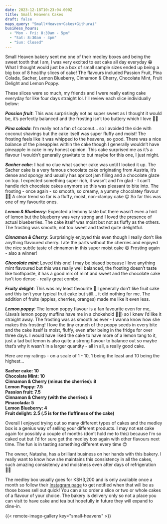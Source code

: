 ```yaml
---
date: 2023-12-18T10:23:04.000Z
title: Small Heavens Cakes
draft: false
maps_query: "Small+Heaven+Cakes+Githurai"
business_hours:
  - "Mon - Fri: 8:30am - 5pm"
  - "Sat: 8:30am - 4pm"
  - "Sun: Closed"
---
```


Small Heaven bakery sent me one of their medley boxes and being the sweet tooth that I am, I was very excited to eat cake all day everyday 😁 What I thought would just be a box of small sample sizes ended up being a big box of 8 healthy slices of cake! The flavours included Passion Fruit, Pina Colada, Sacher, Lemon Blueberry, Cinnamon & Cherry, Chocolate Mint, Fruit Delight and Lemon Poppy.

These slices were so much, my friends and I were really eating cake everyday for like four days straight lol. I’ll review each slice individually below:

**_Passion fruit_**: This was surprisingly not as super sweet as I thought it would be, it’s perfectly balanced and the frosting isn’t too buttery which I love 👌🏾

**_Pina colada_**: I’m really not a fan of coconut… so I avoided the side with coconut shavings but the cake itself was super fluffy and moist! The frosting feels like it was whipped to the heavens, so good. There was a nice balance of the pineapples within the cake though I generally wouldn’t have pineapple in cake in my honest opinion. This cake surprised me as it’s a flavour I wouldn’t generally gravitate to but maybe for this one, I just might.

**_Sacher cake_**: I had no clue what sacher cake was until I looked it up. The Sacher cake is a very famous chocolate cake originating from Austria, it’s dense and spongy and usually has apricot jam filling and a chocolate glaze on top. I expected something super rich, it wasn’t and I’m glad - I can’t handle rich chocolate cakes anymore so this was pleasant to bite into. The frosting - once again - so smooth, so creamy, a yummy chocolatey flavour 🍫🤎 A clear trend so far is a fluffy, moist, non-clampy cake 😊 So far this was one of my favourite ones.

**_Lemon & Blueberry_**: Expected a lemony taste but there wasn’t even a hint of lemon but the blueberry was very strong and I loved the presence of actual blueberries. The cake itself was moist but not as fluffy as the others. The frosting was smooth, not too sweet and tasted quite delightful.

**_Cinnamon & Cherry_**: Surprisingly enjoyed this even though I really don’t like anything flavoured cherry. I ate the parts without the cherries and enjoyed the nice subtle taste of cinnamon in this super moist cake 😋 Frosting again - also a winner!

**_Chocolate mint_**: Loved this one! I may be biased because I love anything mint flavoured but this was really well balanced, the frosting doesn’t taste like toothpaste, it has a good mix of mint and sweet and the chocolate cake isn’t too dense - really great combo.

**_Fruity delight_**: This was my least favourite 😬 I generally don’t like fruit cake and this isn’t your typical fruit cake but still… it did nothing for me. The addition of fruits (apples, cherries, oranges) made me like it even less.

**_Lemon poppy_**: The lemon poppy flavour is a fan favourite even for me, (Java’s lemon poppy muffins have me in a chokehold 😮‍💨) so I knew I’d like it straight away. The frosting was as smooth as ever - I wanna know how she makes this frosting! I love the tiny crunch of the poppy seeds in every bite and the cake itself is moist, fluffy, even after being in the fridge for over three days. I would have liked the cake to have more of a lemon tang to it, just a tad but lemon is also quite a strong flavour to balance out so maybe that’s why it wasn’t in a larger quantity - all in all, a really good cake.

Here are my ratings - on a scale of 1 - 10, 1 being the least and 10 being the highest…

**Sacher cake: 10<br>
Chocolate Mint: 10<br>
Cinnamon & Cherry (minus the cherries): 8<br>
Lemon Poppy: 7.5<br>
Passion fruit: 7.5<br>
Cinnamon & Cherry (with the cherries): 6<br>
Pinacolada: 5<br>
Lemon Blueberry: 4<br>
Fruit delight: 2.5 (.5 is for the fluffiness of the cake)**<br>

Overall I enjoyed trying out so many different types of cakes and the medley box is a genius way of selling your different products. I may not eat cake again for possibly a couple of months (don’t hold me to this) because I’m so caked out but I’d for sure get the medley box again with other flavours next time. The fun is in tasting something different every time 😊

The owner, Natasha, has a brilliant business on her hands with this bakery. I really want to know how she maintains this consistency in all the cakes, such amazing consistency and moistness even after days of refrigeration 👌🏾

The medley box usually goes for KSH3,200 and is only available once a month so follow their [Instagram page](https://www.instagram.com/smallheavencakes/) to get notified when that will be as those boxes sell out quick! You can also order a slice or two or whole cakes of a flavour of your choice. The bakery is delivery only so not a place you can visit to have cake and tea but hopefully in future they will expand to dine-in.

{{< remote-image-gallery key="small-heavens" >}}
